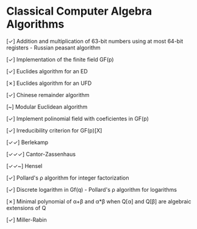 # Classical Computer Algebra Algorithms

[✓] Addition and multiplication of 63-bit numbers using at most 64-bit registers - Russian peasant algorithm

[✓] Implementation of the finite field GF(p) 

[✓] Euclides algorithm for an ED

[✗] Euclides algorithm for an UFD

[✓] Chinese remainder algorithm

[~] Modular Euclidean algorithm

[✓] Implement polinomial field with coeficientes in GF(p)

[✓] Irreducibility criterion for GF(p)[X]

[✓✓] Berlekamp 

[✓✓✓] Cantor-Zassenhaus

[✓✓~] Hensel

[✓] Pollard's ρ algorithm for integer factorization

[✓] Discrete logarithm in Gf(q) - Pollard's ρ algorithm for logarithms

[✗] Minimal polynomial of α+β and α*β when Q[α] and Q[β] are algebraic extensions of Q

[✓] Miller-Rabin